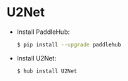 # U2Net
* Install PaddleHub: 

    ```bash
    $ pip install --upgrade paddlehub
    ```

* Install U2Net: 

    ```bash
    $ hub install U2Net
    ```
